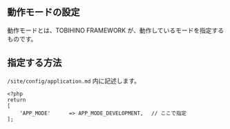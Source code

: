 ## 動作モードの設定

動作モードとは、TOBIHINO FRAMEWORK が、動作しているモードを指定するものです。

## 指定する方法

```/site/config/application.md``` 内に記述します。

```
<?php
return
[
    'APP_MODE'      => APP_MODE_DEVELOPMENT,　 // ここで指定
];
```